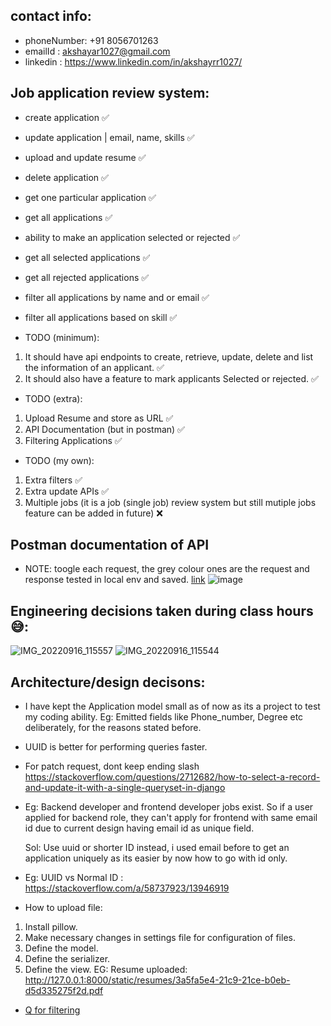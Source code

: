 ## contact info:
- phoneNumber: +91 8056701263
- emailId : akshayar1027@gmail.com
- linkedin : https://www.linkedin.com/in/akshayrr1027/


## Job application review system:

- create application ✅
- update application | email, name, skills ✅
- upload and update resume ✅
- delete application ✅
- get one particular application ✅
- get all applications ✅
- ability to make an application selected or rejected ✅
- get all selected applications ✅
- get all rejected applications ✅
- filter all applications by name and or email ✅
- filter all applications based on skill ✅

- TODO (minimum):
1) It should have api endpoints to create, retrieve, update, delete and list the information of an applicant. ✅
2) It should also have a feature to mark applicants Selected or rejected. ✅

- TODO (extra):
1) Upload Resume and store as URL ✅
2) API Documentation (but in postman) ✅
3) Filtering Applications ✅

- TODO (my own):
1) Extra filters ✅
2) Extra update APIs ✅
3) Multiple jobs (it is a job (single job) review system but still mutiple jobs feature can be added in future) ❌


## Postman documentation of API

- NOTE: toogle each request, the grey colour ones are the request and response tested in local env and saved.
[link](https://www.postman.com/akshayrr27/workspace/akshay-r-r/collection/11715636-f749778d-435b-452c-b3ed-f248569371d9?action=share&creator=11715636)
![image](https://user-images.githubusercontent.com/65683151/190662166-366de626-da3c-4701-8cff-a3e040c9011e.png)


## Engineering decisions taken during class hours 😅:

![IMG_20220916_115557](https://user-images.githubusercontent.com/65683151/190665482-4d2364ac-7f3f-460f-9030-a276984b886f.jpg)
![IMG_20220916_115544](https://user-images.githubusercontent.com/65683151/190665493-6a3303e8-c3cd-49ba-b476-1f6631e67234.jpg)


## Architecture/design decisons:

- I have kept the Application model small as of now as its a project to test my coding ability. Eg: Emitted fields like Phone_number, Degree etc deliberately, for the reasons stated before.

- UUID is better for performing queries faster.

- For patch request, dont keep ending slash
  https://stackoverflow.com/questions/2712682/how-to-select-a-record-and-update-it-with-a-single-queryset-in-django

- Eg: Backend developer and frontend developer jobs exist.
      So if a user applied for backend role, they can't apply for frontend with same email id due to current design having email id as unique field.

  Sol: Use uuid or shorter ID instead, i used email before to get an application uniquely as its easier by now how to go with id only.

- Eg: UUID vs Normal ID : https://stackoverflow.com/a/58737923/13946919
 
- How to upload file:
1) Install pillow.
2) Make necessary changes in settings file for configuration of files.
3) Define the model.
4) Define the serializer.
5) Define the view.
EG: Resume uploaded: http://127.0.0.1:8000/static/resumes/3a5fa5e4-21c9-21ce-b0eb-d5d335275f2d.pdf

- [Q for filtering](https://books.agiliq.com/projects/django-orm-cookbook/en/latest/query_relatedtool.html)
